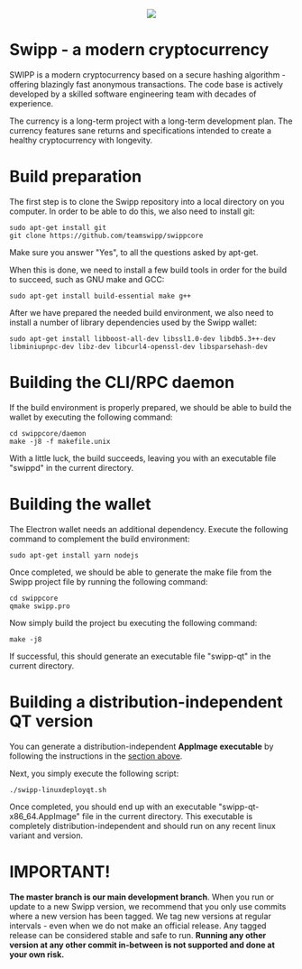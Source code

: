 <p align="center">
	<img src="http://www.swippcoin.com/images/logo-s.png" />
</p>

<p align="center">
	<h1>Swipp - a modern cryptocurrency</h1>
	SWIPP is a modern cryptocurrency based on a secure hashing algorithm - offering blazingly fast anonymous transactions. 
	The code base is actively developed by a skilled software engineering team with decades of experience.
</p>
<p>
	The currency is a long-term project with a long-term development plan. The currency features sane returns and 
	specifications intended to create a healthy cryptocurrency with longevity.
</p>

# Build preparation
The first step is to clone the Swipp repository into a local directory on you computer. In order to be able to do this, we also need to install git:
```
sudo apt-get install git
git clone https://github.com/teamswipp/swippcore
```

Make sure you answer "Yes", to all the questions asked by apt-get.

When this is done, we need to install a few build tools in order for the build to succeed, such as GNU make and GCC:
```
sudo apt-get install build-essential make g++
```

After we have prepared the needed build environment, we also need to install a number of library dependencies used by the Swipp wallet:
```
sudo apt-get install libboost-all-dev libssl1.0-dev libdb5.3++-dev libminiupnpc-dev libz-dev libcurl4-openssl-dev libsparsehash-dev
```

# Building the CLI/RPC daemon
If the build environment is properly prepared, we should be able to build the wallet by executing the following command:
```
cd swippcore/daemon
make -j8 -f makefile.unix
```

With a little luck, the build succeeds, leaving you with an executable file "swippd" in the current directory.

# Building the wallet
The Electron wallet needs an additional dependency. Execute the following command to complement the build environment:
```
sudo apt-get install yarn nodejs
```

Once completed, we should be able to generate the make file from the Swipp project file by running the following command:
```
cd swippcore
qmake swipp.pro
```

Now simply build the project bu executing the following command:
```
make -j8
```

If successful, this should generate an executable file "swipp-qt" in the current directory.

# Building a distribution-independent QT version
You can generate a distribution-independent <b>AppImage executable</b> by following the instructions in the [section above](#Building-the-QT-version).

Next, you simply execute the following script:
```
./swipp-linuxdeployqt.sh
```

Once completed, you should end up with an executable "swipp-qt-x86_64.AppImage" file in the current directory. This executable is completely distribution-independent and should run on any recent linux variant and version.


# IMPORTANT!
<b>The master branch is  our main development branch</b>. When you run or update to a new Swipp version, we recommend that you only
use commits where a new version has been tagged. We tag new versions at regular intervals - even when we do not make an official
release. Any tagged release can be considered stable and safe to run. <b>Running any other version at any other commit in-between
is not supported and done at your own risk.</b>
